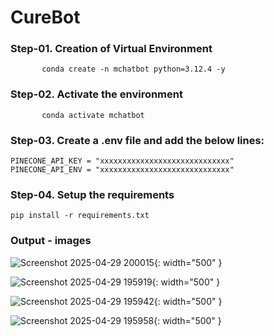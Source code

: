 # CureBot


### Step-01.  Creation of Virtual Environment
           conda create -n mchatbot python=3.12.4 -y

### Step-02. Activate the environment
           conda activate mchatbot

### Step-03. Create a .env file and add the below lines:
    PINECONE_API_KEY = "xxxxxxxxxxxxxxxxxxxxxxxxxxxxx"
    PINECONE_API_ENV = "xxxxxxxxxxxxxxxxxxxxxxxxxxxxx"

### Step-04. Setup the requirements
    pip install -r requirements.txt

### Output - images

![Screenshot 2025-04-29 200015](https://github.com/user-attachments/assets/b4581aa4-d911-4ae2-9f4c-7cfcb4443fcf){: width="500" }


![Screenshot 2025-04-29 195919](https://github.com/user-attachments/assets/b19cfc24-3480-4c15-ba4d-2250b2fe6fe6){: width="500" }


![Screenshot 2025-04-29 195942](https://github.com/user-attachments/assets/356ae60e-7a9d-40f1-8b68-13c6437251bd){: width="500" }

![Screenshot 2025-04-29 195958](https://github.com/user-attachments/assets/9f3aa324-0df3-4273-9ec8-faa9387ce354){: width="500" }



